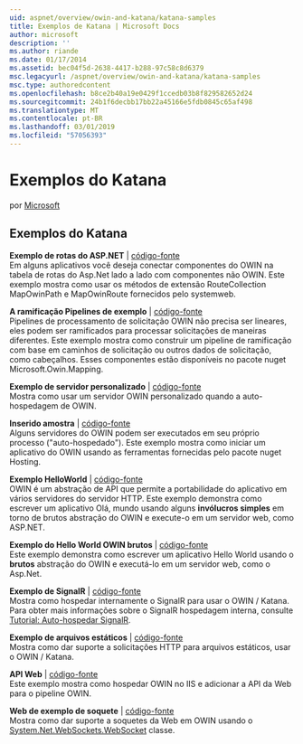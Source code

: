 ```yaml
---
uid: aspnet/overview/owin-and-katana/katana-samples
title: Exemplos de Katana | Microsoft Docs
author: microsoft
description: ''
ms.author: riande
ms.date: 01/17/2014
ms.assetid: bec04f5d-2638-4417-b288-97c58c8d6379
msc.legacyurl: /aspnet/overview/owin-and-katana/katana-samples
msc.type: authoredcontent
ms.openlocfilehash: b8ce2b40a19e0429f1ccedb03b8f829582652d24
ms.sourcegitcommit: 24b1f6decbb17bb22a45166e5fdb0845c65af498
ms.translationtype: MT
ms.contentlocale: pt-BR
ms.lasthandoff: 03/01/2019
ms.locfileid: "57056393"
---
```

<a name="katana-samples"></a>Exemplos do Katana
====================
por [Microsoft](https://github.com/microsoft)

## <a name="katana-samples"></a>Exemplos do Katana

**Exemplo de rotas do ASP.NET** | [código-fonte](https://github.com/aspnet/samples/tree/master/samples/aspnet/Katana/AspNetRoutes)  
Em alguns aplicativos você deseja conectar componentes do OWIN na tabela de rotas do Asp.Net lado a lado com componentes não OWIN. Este exemplo mostra como usar os métodos de extensão RouteCollection MapOwinPath e MapOwinRoute fornecidos pelo systemweb.

**A ramificação Pipelines de exemplo** | [código-fonte](https://github.com/aspnet/samples/tree/master/samples/aspnet/Katana/BranchingPipelines)  
Pipelines de processamento de solicitação OWIN não precisa ser lineares, eles podem ser ramificados para processar solicitações de maneiras diferentes. Este exemplo mostra como construir um pipeline de ramificação com base em caminhos de solicitação ou outros dados de solicitação, como cabeçalhos. Esses componentes estão disponíveis no pacote nuget Microsoft.Owin.Mapping.

**Exemplo de servidor personalizado** | [código-fonte](https://github.com/aspnet/samples/tree/master/samples/aspnet/Katana/CustomServer)   
Mostra como usar um servidor OWIN personalizado quando a auto-hospedagem de OWIN.

**Inserido amostra** | [código-fonte](https://github.com/aspnet/samples/tree/master/samples/aspnet/Katana/Embedded)  
Alguns servidores do OWIN podem ser executados em seu próprio processo (&quot;auto-hospedado&quot;). Este exemplo mostra como iniciar um aplicativo do OWIN usando as ferramentas fornecidas pelo pacote nuget Hosting.

**Exemplo HelloWorld** | [código-fonte](https://github.com/aspnet/samples/tree/master/samples/aspnet/Katana/HelloWorld)  
OWIN é um abstração de API que permite a portabilidade do aplicativo em vários servidores do servidor HTTP. Este exemplo demonstra como escrever um aplicativo Olá, mundo usando alguns **invólucros simples** em torno de brutos abstração do OWIN e execute-o em um servidor web, como ASP.NET.

**Exemplo do Hello World OWIN brutos** | [código-fonte](https://github.com/aspnet/samples/tree/master/samples/aspnet/Katana/HelloWorldRawOwin)  
Este exemplo demonstra como escrever um aplicativo Hello World usando o **brutos** abstração do OWIN e executá-lo em um servidor web, como o Asp.Net.

**Exemplo de SignalR** | [código-fonte](https://github.com/aspnet/samples/tree/master/samples/aspnet/Katana/SignalR)  
Mostra como hospedar internamente o SignalR para usar o OWIN / Katana. Para obter mais informações sobre o SignalR hospedagem interna, consulte [Tutorial: Auto-hospedar SignalR](../../../signalr/overview/deployment/tutorial-signalr-self-host.md).

**Exemplo de arquivos estáticos** | [código-fonte](https://github.com/aspnet/samples/tree/master/samples/aspnet/Katana/StaticFilesSample)   
Mostra como dar suporte a solicitações HTTP para arquivos estáticos, usar o OWIN / Katana.

**API Web** | [código-fonte](https://github.com/aspnet/samples/tree/master/samples/aspnet/Katana/WebApi)   
Este exemplo mostra como hospedar OWIN no IIS e adicionar a API da Web para o pipeline OWIN.

**Web de exemplo de soquete** | [código-fonte](https://github.com/aspnet/samples/tree/master/samples/aspnet/Katana/WebSocketSample)   
Mostra como dar suporte a soquetes da Web em OWIN usando o [System.Net.WebSockets.WebSocket](https://msdn.microsoft.com/library/system.net.websockets.websocket(v=vs.110).aspx) classe.

